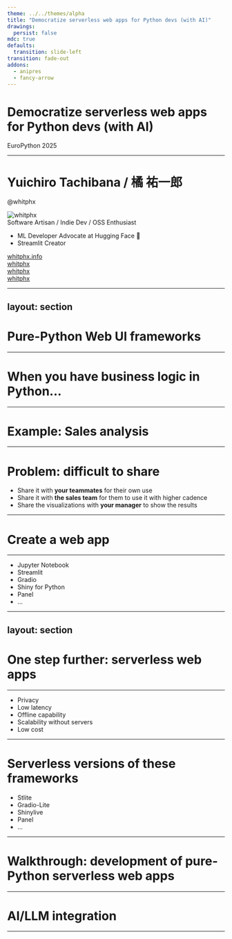 ```yaml
---
theme: ../../themes/alpha
title: "Democratize serverless web apps for Python devs (with AI)"
drawings:
  persist: false
mdc: true
defaults:
  transition: slide-left
transition: fade-out
addons:
  - anipres
  - fancy-arrow
---
```


<h1 text="5xl/20">
Democratize serverless web apps for Python devs (with AI)
</h1>

EuroPython 2025

---

<h1 text-4xl>Yuichiro Tachibana / 橘 祐一郎</h1>

@whitphx

<div absolute top-40 right-40>
<img src="https://avatars.githubusercontent.com/u/3135397?v=4" alt="whitphx" w="130px">
</div>

<div mt-8>
Software Artisan / Indie Dev / OSS Enthusiast
</div>

<div mt-4>

<v-clicks>

- ML Developer Advocate at <span v-mark.underline.yellow="1">Hugging Face</span> 🤗
- <span v-mark.underline.red="2">Streamlit</span> Creator

</v-clicks>

</div>

<div my-10 w-min flex="~ gap-1" items-center justify-center v-click>
  <div i-ri-user-3-line op50 ma text-2xl />
  <div><a href="https://whitphx.info/" target="_blank" class="border-none! font-300">whitphx.info</a></div>
  <div i-ri-github-line op50 ma text-2xl ml4/>
  <div><a href="https://github.com/whitphx" target="_blank" class="border-none! font-300">whitphx</a></div>
  <div i-ri-linkedin-line op50 ma text-2xl ml4/>
  <div><a href="https://www.linkedin.com/in/whitphx/" target="_blank" class="border-none! font-300">whitphx</a></div>
  <div i-ri-twitter-x-line op50 ma text-2xl ml4/>
  <div><a href="https://twitter.com/whitphx" target="_blank" class="border-none! font-300">whitphx</a></div>
</div>

---
layout: section
---

# Pure-Python Web UI frameworks

---

# When you have business logic in Python...

---

# Example: Sales analysis

---

# Problem: difficult to share

- Share it with **your teammates** for their own use
- Share it with **the sales team** for them to use it with higher cadence
- Share the visualizations with **your manager** to show the results

---

# Create a web app

---

- Jupyter Notebook
- Streamlit
- Gradio
- Shiny for Python
- Panel
- ...

---
layout: section
---

# One step further: serverless web apps

---

* Privacy
* Low latency
* Offline capability​
* Scalability without servers​
* Low cost

---

# Serverless versions of these frameworks

- Stlite
- Gradio-Lite
- Shinylive
- Panel
- ...

---

# Walkthrough: development of pure-Python serverless web apps

---

# AI/LLM integration

---
